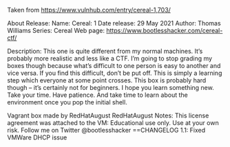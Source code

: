 Taken from https://www.vulnhub.com/entry/cereal-1,703/ 

About Release:
    Name: Cereal: 1
    Date release: 29 May 2021
    Author: Thomas Williams
    Series: Cereal
    Web page: https://www.bootlesshacker.com/cereal-ctf/

Description:
    This one is quite different from my normal machines. It’s probably more realistic and less like a CTF. I’m going to stop grading my boxes though because what’s difficult to one person is easy to another and vice versa. If you find this difficult, don’t be put off. This is simply a learning step which everyone at some point crosses. This box is probably hard though – it’s certainly not for beginners. I hope you learn something new.
    Take your time. Have patience. And take time to learn about the environment once you pop the initial shell.

Vagrant box made by RedHatAugust
RedHatAugust Notes:
    This license agreement was attached to the VM:
    Educational use only. Use at your own risk. Follow me on Twitter @bootlesshacker
    ==CHANGELOG
    1.1: Fixed VMWare DHCP issue
